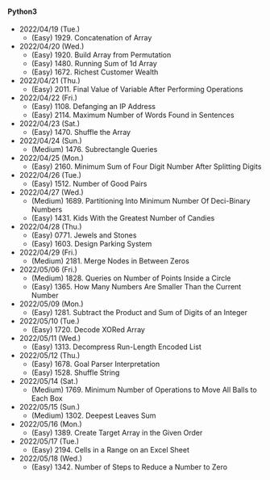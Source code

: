 #### Python3

* 2022/04/19 (Tue.)
	* (Easy)   1929. Concatenation of Array
* 2022/04/20 (Wed.)
	* (Easy)   1920. Build Array from Permutation
	* (Easy)   1480. Running Sum of 1d Array
	* (Easy)   1672. Richest Customer Wealth
* 2022/04/21 (Thu.)
	* (Easy)   2011. Final Value of Variable After Performing Operations
* 2022/04/22 (Fri.)
	* (Easy)   1108. Defanging an IP Address
	* (Easy)   2114. Maximum Number of Words Found in Sentences
* 2022/04/23 (Sat.)
	* (Easy)   1470. Shuffle the Array
* 2022/04/24 (Sun.)
	* (Medium) 1476. Subrectangle Queries
* 2022/04/25 (Mon.)
	* (Easy)   2160. Minimum Sum of Four Digit Number After Splitting Digits
* 2022/04/26 (Tue.)
	* (Easy)   1512. Number of Good Pairs
* 2022/04/27 (Wed.)
	* (Medium) 1689. Partitioning Into Minimum Number Of Deci-Binary Numbers
	* (Easy)   1431. Kids With the Greatest Number of Candies
* 2022/04/28 (Thu.)
	* (Easy)   0771. Jewels and Stones
	* (Easy)   1603. Design Parking System
* 2022/04/29 (Fri.)
	* (Medium) 2181. Merge Nodes in Between Zeros
* 2022/05/06 (Fri.)
	* (Medium) 1828. Queries on Number of Points Inside a Circle
	* (Easy)   1365. How Many Numbers Are Smaller Than the Current Number
* 2022/05/09 (Mon.)
	* (Easy)   1281. Subtract the Product and Sum of Digits of an Integer
* 2022/05/10 (Tue.)
	* (Easy)   1720. Decode XORed Array
* 2022/05/11 (Wed.)
	* (Easy)   1313. Decompress Run-Length Encoded List
* 2022/05/12 (Thu.)
	* (Easy)   1678. Goal Parser Interpretation
	* (Easy)   1528. Shuffle String
* 2022/05/14 (Sat.)
	* (Medium) 1769. Minimum Number of Operations to Move All Balls to Each Box
* 2022/05/15 (Sun.)
	* (Medium) 1302. Deepest Leaves Sum
* 2022/05/16 (Mon.)
	* (Easy)   1389. Create Target Array in the Given Order
* 2022/05/17 (Tue.)
	* (Easy)   2194. Cells in a Range on an Excel Sheet
* 2022/05/18 (Wed.)
	* (Easy)   1342. Number of Steps to Reduce a Number to Zero

